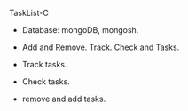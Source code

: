  TaskList-C


- Database:  mongoDB, mongosh.

- Add and Remove. Track. Check and  Tasks.

- Track tasks.

- Check tasks.

- remove and add tasks.
